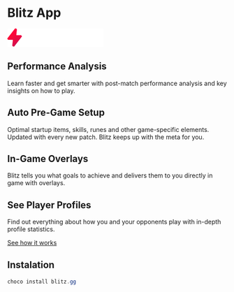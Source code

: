 ﻿# Blitz App

![Logo](../assets/Blitz.ggBanner.png)

## Performance Analysis

Learn faster and get smarter with post-match performance analysis and key insights on how to play.

## Auto Pre-Game Setup

Optimal startup items, skills, runes and other game-specific elements. Updated with every new patch. Blitz keeps up with the meta for you.

## In-Game Overlays

Blitz tells you what goals to achieve and delivers them to you directly in game with overlays.

## See Player Profiles

Find out everything about how you and your opponents play with in-depth profile statistics.

[See how it works](https://www.youtube.com/watch?v=lMFQLbPkW8Y)
## Instalation

```powershell
choco install blitz.gg
```
